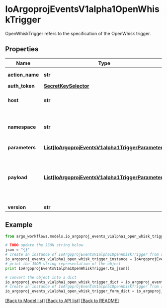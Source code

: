 # IoArgoprojEventsV1alpha1OpenWhiskTrigger

OpenWhiskTrigger refers to the specification of the OpenWhisk trigger.

## Properties

Name | Type | Description | Notes
------------ | ------------- | ------------- | -------------
**action_name** | **str** | Name of the action/function. | [optional] 
**auth_token** | [**SecretKeySelector**](SecretKeySelector.md) |  | [optional] 
**host** | **str** | Host URL of the OpenWhisk. | [optional] 
**namespace** | **str** | Namespace for the action. Defaults to \&quot;_\&quot;. +optional. | [optional] 
**parameters** | [**List[IoArgoprojEventsV1alpha1TriggerParameter]**](IoArgoprojEventsV1alpha1TriggerParameter.md) |  | [optional] 
**payload** | [**List[IoArgoprojEventsV1alpha1TriggerParameter]**](IoArgoprojEventsV1alpha1TriggerParameter.md) | Payload is the list of key-value extracted from an event payload to construct the request payload. | [optional] 
**version** | **str** |  | [optional] 

## Example

```python
from argo_workflows.models.io_argoproj_events_v1alpha1_open_whisk_trigger import IoArgoprojEventsV1alpha1OpenWhiskTrigger

# TODO update the JSON string below
json = "{}"
# create an instance of IoArgoprojEventsV1alpha1OpenWhiskTrigger from a JSON string
io_argoproj_events_v1alpha1_open_whisk_trigger_instance = IoArgoprojEventsV1alpha1OpenWhiskTrigger.from_json(json)
# print the JSON string representation of the object
print IoArgoprojEventsV1alpha1OpenWhiskTrigger.to_json()

# convert the object into a dict
io_argoproj_events_v1alpha1_open_whisk_trigger_dict = io_argoproj_events_v1alpha1_open_whisk_trigger_instance.to_dict()
# create an instance of IoArgoprojEventsV1alpha1OpenWhiskTrigger from a dict
io_argoproj_events_v1alpha1_open_whisk_trigger_form_dict = io_argoproj_events_v1alpha1_open_whisk_trigger.from_dict(io_argoproj_events_v1alpha1_open_whisk_trigger_dict)
```
[[Back to Model list]](../README.md#documentation-for-models) [[Back to API list]](../README.md#documentation-for-api-endpoints) [[Back to README]](../README.md)


